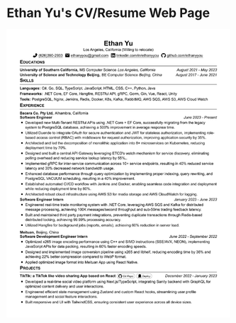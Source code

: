 # Ethan Yu's CV/Resume Web Page

[//]: # (This is my CV/Resume web page deployed at[CV / Resume]&#40;https://keen-dime.surge.sh/&#41;.)

<img src='src/assets/images/cv_image.jpg' width='850px'>